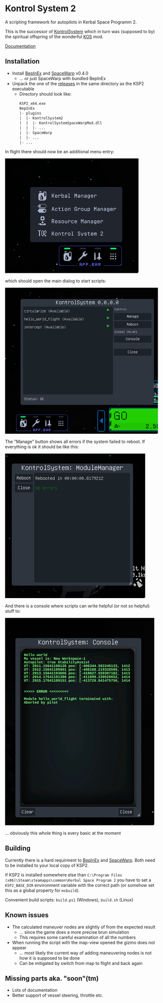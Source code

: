 # Kontrol System 2

A scripting framework for autopilots in Kerbal Space Programm 2.

This is the successor of [KontrolSystem](https://github.com/untoldwind/KontrolSystem) which in turn was (supposed to by) the spiritual offspring of the wonderful [KOS](https://github.com/KSP-KOS/KOS) mod.

[Documentation](https://kontrolsystem2.readthedocs.io)

## Installation

* Install [BepInEx](https://github.com/BepInEx/BepInEx) and [SpaceWarp](https://github.com/SpaceWarpDev/SpaceWarp) v0.4.0
  * ... or just SpaceWarp with bundled BepInEx
* Unpack the one of the [releases](https://github.com/untoldwind/KontrolSystem2/releases) in the same directory as the KSP2 executable
  * Directory should look like:
    ```
    KSP2_x64.exe
    BepInEx
    |- plugins
    |  |- KontrolSystem2
    |  |  |- KontrolSystemSpaceWarpMod.dll
    |  |  |- ...
    |  |- SpaceWarp
    |  |- ...
    |- ...
    ```

In flight there should now be an additional menu entry:

![Menu](docs/quickstart/menu1.png)

which should open the main dialog to start scripts:

![Dialog](docs/quickstart/dialog1.png)

The "Manage" button shows all errors if the system failed to reboot. If everything is ok it should be like this:

![Manager](docs/quickstart/manager1.png)

And there is a console where scripts can write helpful (or not so helpful) stuff to:

![Console](docs/quickstart/console1.png)

... obviously this whole thing is every basic at the moment

## Building

Currently there is a hard requirment to [BepInEx](https://github.com/BepInEx/BepInEx) and [SpaceWarp](https://github.com/SpaceWarpDev/SpaceWarp). Both need to be installed to your local copy of KSP2.

If KSP2 is installed somewhere else than `C:\Program Files (x86)\Steam\steamapps\common\Kerbal Space Program 2` you have to set a `KSP2_BASE_DIR` environment variable with the correct path (or somehow set this as a global property for `msbuild`).

Convenient build scripts: `build.ps1` (Windows), `build.sh` (Linux)

## Known issues

* The calculated maneuver nodes are slightly of from the expected result
  * ... since the game does a more precise brun simulation
  * This requires some careful examination of all the numbers
* When running the script with the map-view opened the gizmo does not appear
  * ... most likely the current way of adding maneuvering nodes is not how it is supposed to be done
  * Can be mitigated by switch from map to flight and back again

## Missing parts aka. "soon"(tm)

* Lots of documentation
* Better support of vessel steering, throttle etc.
